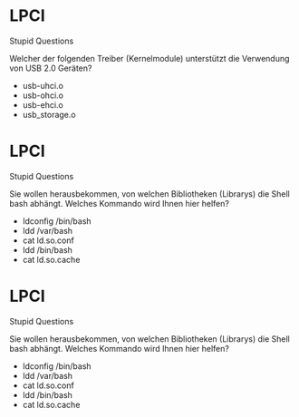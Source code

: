 # LPCI
Stupid Questions

Welcher der folgenden Treiber (Kernelmodule) unterstützt die Verwendung von USB 2.0 Geräten? 

- usb-uhci.o
- usb-ohci.o
- usb-ehci.o
- usb_storage.o


# LPCI
Stupid Questions

Sie wollen herausbekommen, von welchen Bibliotheken (Librarys) die Shell bash abhängt. Welches Kommando wird Ihnen hier helfen? 

- ldconfig /bin/bash
- ldd /var/bash
- cat ld.so.conf
- ldd /bin/bash
- cat ld.so.cache

# LPCI
Stupid Questions

Sie wollen herausbekommen, von welchen Bibliotheken (Librarys) die Shell bash abhängt. Welches Kommando wird Ihnen hier helfen? 

- ldconfig /bin/bash
- ldd /var/bash
- cat ld.so.conf
- ldd /bin/bash
- cat ld.so.cache
